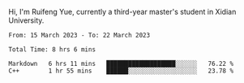 Hi, I'm Ruifeng Yue, currently a third-year master's student in Xidian University.

<!--
**yrf105/yrf105** is a ✨ _special_ ✨ repository because its `README.md` (this file) appears on your GitHub profile.

Here are some ideas to get you started:

- 🔭 I’m currently working on ...
- 🌱 I’m currently learning ...
- 👯 I’m looking to collaborate on ...
- 🤔 I’m looking for help with ...
- 💬 Ask me about ...
- 📫 How to reach me: ...
- 😄 Pronouns: ...
- ⚡ Fun fact: ...
-->

<!--START_SECTION:waka-->

```text
From: 15 March 2023 - To: 22 March 2023

Total Time: 8 hrs 6 mins

Markdown   6 hrs 11 mins   ███████████████████░░░░░░   76.22 %
C++        1 hr 55 mins    ██████░░░░░░░░░░░░░░░░░░░   23.78 %
```

<!--END_SECTION:waka-->
